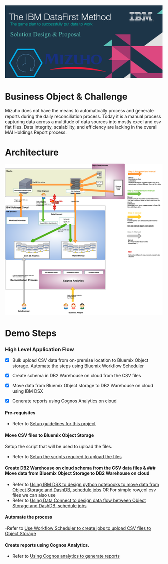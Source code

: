 <img src="https://github.com/arunwagle/DemoRepo/blob/master/clients/Mizuho/images/Mizuho_header.png">

# Business Object & Challenge
Mizuho does not have the means to automatically process and generate reports during the daily reconciliation process. Today it is a manual process capturing data across a multitude of data sources into mostly excel and csv flat files. Data integrity, scalability, and efficiency are lacking in the overall MAI Holdings Report process.

# Architecture

<img src="https://github.com/arunwagle/DemoRepo/blob/master/clients/Mizuho/images/Mizuho-architecture.png">

# Demo Steps
### High Level Application Flow
- [x] Bulk upload CSV data from on-premise location to Bluemix Object storage. Automate the steps using Bluemix Workflow Scheduler 
- [x] Create schema in DB2 Warehouse on cloud from the CSV files
- [x] Move data from Bluemix Object storage to DB2 Warehouse on cloud using IBM DSX
- [x] Generate reports using Cognos Analytics on cloud



#### Pre-requisites
- Refer to [Setup guidelines for this project](setupdoc.md)

#### Move CSV files to Bluemix Object Storage
  Setup the script that will be used to upload the files.  
  - Refer to [Setup the scripts required to upload the files](src/main/bin/scripts/moveToCloud/README.md)  

#### Create DB2 Warehouse on cloud schema from the CSV data files & ### Move data from Bluemix Object Storage to DB2 Warehouse on cloud
- Refer to [Using IBM DSX to design python notebooks to move data from Object Storage and DashDB, schedule jobs](DSX_TODO.md) OR
For simple row,col csv files we can also use
- Refer to [Using Data Connect to design data flow between Object Storage and DashDB, schedule jobs](DataConnect.md)

#### Automate the process 
-Refer to [Use Workflow Scheduler to create jobs to upload CSV files to Object Storage](WorkflowScheduler.md)

#### Create reports using Cognos Analytics.
- Refer to [Using Cognos analytics to generate reports](CognosAnalytics.md)

